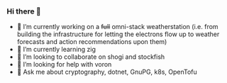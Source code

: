 ### Hi there 👋

- 🔭 I’m currently working on a ~~full~~ omni-stack weatherstation (i.e. from building the infrastructure for letting the electrons flow up to weather forecasts and action recommendations upon them)
- 🌱 I’m currently learning zig
- 👯 I’m looking to collaborate on shogi and stockfish
- 🤔 I’m looking for help with voron
- 💬 Ask me about cryptography, dotnet, GnuPG, k8s, OpenTofu

<!--[
- 📫 How to reach me: @
- 😄 Pronouns: 
- ⚡ Fun fact:
  -->
